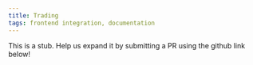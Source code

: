 ```yaml
---
title: Trading
tags: frontend integration, documentation
---
```


This is a stub. Help us expand it by submitting a PR using the github link below!
